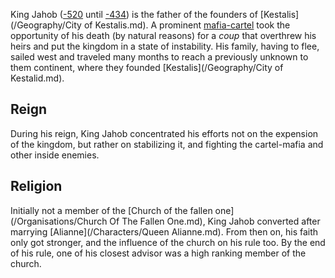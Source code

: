 King Jahob ([-520](/Year/-520) until [-434](\Year/-434)) is the father of the founders of [Kestalis](/Geography/City of Kestalis.md).
A prominent [mafia-cartel](/Organisations/Cartel-Mafia.md) took the opportunity of his death (by natural reasons) for a *coup* that overthrew his heirs and put the kingdom in a state of instability.
His family, having to flee, sailed west and traveled many months to reach a previously unknown to them continent, where they founded [Kestalis](/Geography/City of Kestalid.md).

## Reign
During his reign, King Jahob concentrated his efforts not on the expension of the kingdom, but rather on stabilizing it, and fighting the cartel-mafia and other inside enemies.

## Religion
Initially not a member of the [Church of the fallen one](/Organisations/Church Of The Fallen One.md), King Jahob converted after marrying [Alianne](/Characters/Queen Alianne.md). 
From then on, his faith only got stronger, and the influence of the church on his rule too.
By the end of his rule, one of his closest advisor was a high ranking member of the church.


